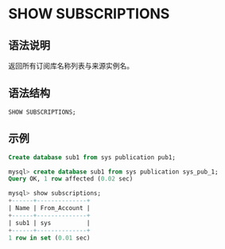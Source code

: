 # **SHOW SUBSCRIPTIONS**

## **语法说明**

返回所有订阅库名称列表与来源实例名。

## **语法结构**

```
SHOW SUBSCRIPTIONS;
```

## **示例**

```sql
Create database sub1 from sys publication pub1;

mysql> create database sub1 from sys publication sys_pub_1;
Query OK, 1 row affected (0.02 sec)

mysql> show subscriptions;
+------+--------------+
| Name | From_Account |
+------+--------------+
| sub1 | sys          |
+------+--------------+
1 row in set (0.01 sec)
```
